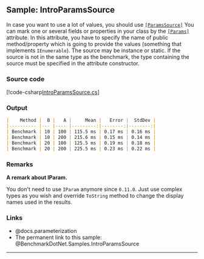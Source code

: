 ﻿---
uid: BenchmarkDotNet.Samples.IntroParamsSource
---

## Sample: IntroParamsSource

In case you want to use a lot of values, you should use
  [`[ParamsSource]`](xref:BenchmarkDotNet.Attributes.ParamsSourceAttribute)
You can mark one or several fields or properties in your class by the
  [`[Params]`](xref:BenchmarkDotNet.Attributes.ParamsAttribute) attribute.
In this attribute, you have to specify the name of public method/property which is going to provide the values
  (something that implements `IEnumerable`).
The source may be instance or static. If the source is not in the same type as the benchmark, the type containing the source must be specified in the attribute constructor.

### Source code

[!code-csharp[IntroParamsSource.cs](../../../samples/BenchmarkDotNet.Samples/IntroParamsSource.cs)]

### Output

```markdown
|    Method |  B |   A |     Mean |   Error |  StdDev |
|---------- |--- |---- |---------:|--------:|--------:|
| Benchmark | 10 | 100 | 115.5 ms | 0.17 ms | 0.16 ms |
| Benchmark | 10 | 200 | 215.6 ms | 0.15 ms | 0.14 ms |
| Benchmark | 20 | 100 | 125.5 ms | 0.19 ms | 0.18 ms |
| Benchmark | 20 | 200 | 225.5 ms | 0.23 ms | 0.22 ms |
```

### Remarks

**A remark about IParam.**

You don't need to use `IParam` anymore since `0.11.0`.
Just use complex types as you wish and override `ToString` method to change the display names used in the results.


### Links

* @docs.parameterization
* The permanent link to this sample: @BenchmarkDotNet.Samples.IntroParamsSource

---